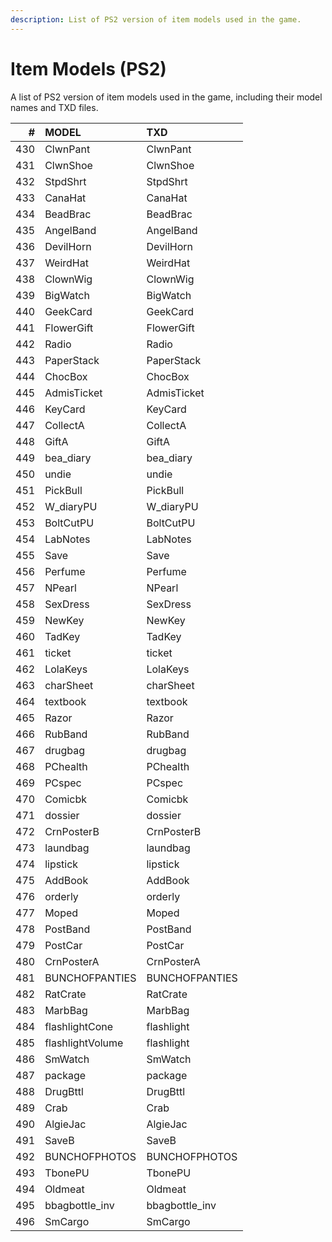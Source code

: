 ```yaml
---
description: List of PS2 version of item models used in the game.
---
```


# Item Models (PS2)

A list of PS2 version of item models used in the game, including their model names and TXD files.

|   # | MODEL            | TXD            |
| --: | :--------------- | :------------- |
| 430 | ClwnPant         | ClwnPant       |
| 431 | ClwnShoe         | ClwnShoe       |
| 432 | StpdShrt         | StpdShrt       |
| 433 | CanaHat          | CanaHat        |
| 434 | BeadBrac         | BeadBrac       |
| 435 | AngelBand        | AngelBand      |
| 436 | DevilHorn        | DevilHorn      |
| 437 | WeirdHat         | WeirdHat       |
| 438 | ClownWig         | ClownWig       |
| 439 | BigWatch         | BigWatch       |
| 440 | GeekCard         | GeekCard       |
| 441 | FlowerGift       | FlowerGift     |
| 442 | Radio            | Radio          |
| 443 | PaperStack       | PaperStack     |
| 444 | ChocBox          | ChocBox        |
| 445 | AdmisTicket      | AdmisTicket    |
| 446 | KeyCard          | KeyCard        |
| 447 | CollectA         | CollectA       |
| 448 | GiftA            | GiftA          |
| 449 | bea_diary        | bea_diary      |
| 450 | undie            | undie          |
| 451 | PickBull         | PickBull       |
| 452 | W_diaryPU        | W_diaryPU      |
| 453 | BoltCutPU        | BoltCutPU      |
| 454 | LabNotes         | LabNotes       |
| 455 | Save             | Save           |
| 456 | Perfume          | Perfume        |
| 457 | NPearl           | NPearl         |
| 458 | SexDress         | SexDress       |
| 459 | NewKey           | NewKey         |
| 460 | TadKey           | TadKey         |
| 461 | ticket           | ticket         |
| 462 | LolaKeys         | LolaKeys       |
| 463 | charSheet        | charSheet      |
| 464 | textbook         | textbook       |
| 465 | Razor            | Razor          |
| 466 | RubBand          | RubBand        |
| 467 | drugbag          | drugbag        |
| 468 | PChealth         | PChealth       |
| 469 | PCspec           | PCspec         |
| 470 | Comicbk          | Comicbk        |
| 471 | dossier          | dossier        |
| 472 | CrnPosterB       | CrnPosterB     |
| 473 | laundbag         | laundbag       |
| 474 | lipstick         | lipstick       |
| 475 | AddBook          | AddBook        |
| 476 | orderly          | orderly        |
| 477 | Moped            | Moped          |
| 478 | PostBand         | PostBand       |
| 479 | PostCar          | PostCar        |
| 480 | CrnPosterA       | CrnPosterA     |
| 481 | BUNCHOFPANTIES   | BUNCHOFPANTIES |
| 482 | RatCrate         | RatCrate       |
| 483 | MarbBag          | MarbBag        |
| 484 | flashlightCone   | flashlight     |
| 485 | flashlightVolume | flashlight     |
| 486 | SmWatch          | SmWatch        |
| 487 | package          | package        |
| 488 | DrugBttl         | DrugBttl       |
| 489 | Crab             | Crab           |
| 490 | AlgieJac         | AlgieJac       |
| 491 | SaveB            | SaveB          |
| 492 | BUNCHOFPHOTOS    | BUNCHOFPHOTOS  |
| 493 | TbonePU          | TbonePU        |
| 494 | Oldmeat          | Oldmeat        |
| 495 | bbagbottle_inv   | bbagbottle_inv |
| 496 | SmCargo          | SmCargo        |
